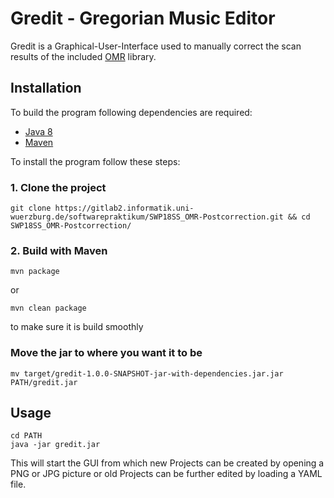 # Gredit - Gregorian Music Editor

Gredit is a Graphical-User-Interface used to manually correct the scan results of the included [OMR](https://gitlab2.informatik.uni-wuerzburg.de/softwarepraktikum/automatic-omr-using-opencv) library.

## Installation

To build the program following dependencies are required:
* [Java 8](http://www.oracle.com/technetwork/java/javase/downloads/jre8-downloads-2133155.html)
* [Maven](https://maven.apache.org/download.cgi)


To install the program follow these steps:

### 1. Clone the project
```
git clone https://gitlab2.informatik.uni-wuerzburg.de/softwarepraktikum/SWP18SS_OMR-Postcorrection.git && cd SWP18SS_OMR-Postcorrection/
```

### 2. Build with Maven
```    
mvn package
```
or
```
mvn clean package
```
to make sure it is build smoothly 

### Move the jar to where you want it to be
```
mv target/gredit-1.0.0-SNAPSHOT-jar-with-dependencies.jar.jar PATH/gredit.jar
```

## Usage
```
cd PATH
java -jar gredit.jar
``` 
This will start the GUI from which new Projects can be created by opening a PNG or JPG picture or old Projects can be further edited by loading a YAML file.